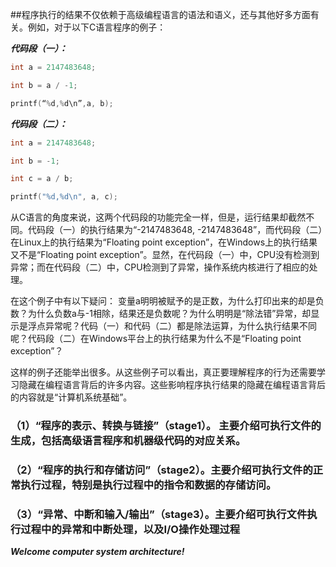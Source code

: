 ##程序执行的结果不仅依赖于高级编程语言的语法和语义，还与其他好多方面有关。例如，对于以下C语言程序的例子：

***代码段（一）：***
```c
int a = 2147483648;

int b = a / -1; 

printf(“%d,%d\n”,a, b);
```

***代码段（二）：***
```c
int a = 2147483648;

int b = -1;

int c = a / b; 

printf("%d,%d\n", a, c);
```
从C语言的角度来说，这两个代码段的功能完全一样，但是，运行结果却截然不同。代码段（一）的执行结果为“-2147483648, -2147483648”，而代码段（二）在Linux上的执行结果为“Floating point exception”，在Windows上的执行结果又不是“Floating point exception”。显然，在代码段（一）中，CPU没有检测到异常；而在代码段（二）中，CPU检测到了异常，操作系统内核进行了相应的处理。

在这个例子中有以下疑问： 变量a明明被赋予的是正数，为什么打印出来的却是负数？为什么负数a与-1相除，结果还是负数呢？为什么明明是“除法错”异常，却显示是浮点异常呢？代码（一）和代码（二）都是除法运算，为什么执行结果不同呢？代码段（二）在Windows平台上的执行结果为什么不是“Floating point exception”？

这样的例子还能举出很多。从这些例子可以看出，真正要理解程序的行为还需要学习隐藏在编程语言背后的许多内容。这些影响程序执行结果的隐藏在编程语言背后的内容就是“计算机系统基础”。

### （1）“程序的表示、转换与链接”（stage1）。 主要介绍可执行文件的生成，包括高级语言程序和机器级代码的对应关系。

### （2）“程序的执行和存储访问”（stage2）。主要介绍可执行文件的正常执行过程，特别是执行过程中的指令和数据的存储访问。

### （3）“异常、中断和输入/输出”（stage3）。主要介绍可执行文件执行过程中的异常和中断处理，以及I/O操作处理过程


***Welcome computer system architecture!***
